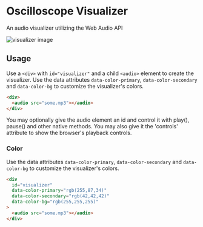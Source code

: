 # Oscilloscope Visualizer
An audio visualizer utilizing the Web Audio API

![visualizer image](http://i.imgur.com/LmPbhfn.png)

## Usage
Use a `<div>` with `id="visualizer"` and a child `<audio>` element to create the visualizer.
Use the data attributes `data-color-primary`, `data-color-secondary` and `data-color-bg` to customize the visualizer's colors.
```html
<div>
  <audio src="some.mp3"></audio>
</div>
```
You may optionally give the audio element an id and control it with play(), pause() and other native methods. You may also give it the 'controls' attribute to show the browser's playback controls.

### Color
Use the data attributes `data-color-primary`, `data-color-secondary` and `data-color-bg` to customize the visualizer's colors.
```html
<div
  id="visualizer"
  data-color-primary="rgb(255,87,34)"
  data-color-secondary="rgb(42,42,42)"
  data-color-bg="rgb(255,255,255)"
>
  <audio src="some.mp3"></audio>
</div>
```
